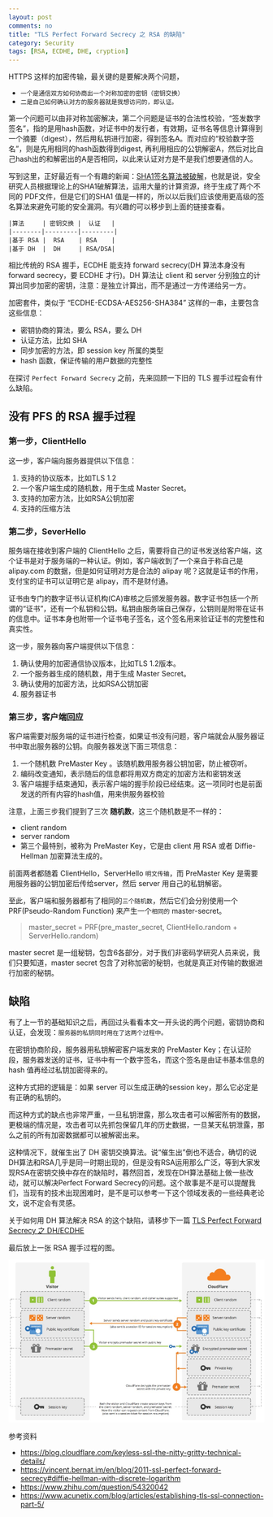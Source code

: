 ```yaml
---
layout: post
comments: no
title: "TLS Perfect Forward Secrecy 之 RSA 的缺陷"
category: Security 
tags: [RSA, ECDHE, DHE, cryption]
---
```


HTTPS 这样的加密传输，最关键的是要解决两个问题，
- `一个是通信双方如何协商出一个对称加密的密钥（密钥交换）`
- `二是自己如何确认对方的服务器就是我想访问的，即认证。`

第一个问题可以由非对称加密解决，第二个问题是证书的合法性校验，“签发数字签名”，指的是用hash函数，对证书中的发行者，有效期，证书名等信息计算得到一个摘要（digest），然后用私钥进行加密，得到签名A。而对应的“校验数字签名”，则是先用相同的hash函数得到digest, 再利用相应的公钥解密A，然后对比自己hash出的和解密出的A是否相同，以此来认证对方是不是我们想要通信的人。

写到这里，正好最近有一个有趣的新闻：[SHA1签名算法被破解](https://security.googleblog.com/2017/02/announcing-first-sha1-collision.html)，也就是说，安全研究人员根据理论上的SHA1破解算法，运用大量的计算资源，终于生成了两个不同的 PDF文件，但是它们的SHA1 值是一样的，所以以后我们应该使用更高级的签名算法来避免可能的安全漏洞。有兴趣的可以移步到上面的链接查看。

```
|算法     | 密钥交换 |  认证   |
|--------|---------|---------|
|基于 RSA |  RSA    | RSA    |
|基于 DH  |  DH     | RSA/DSA|
```

相比传统的 RSA 握手，ECDHE 能支持 forward secrecy(DH 算法本身没有forward secrecy，要 ECDHE 才行)。DH 算法让 client 和 server 分别独立的计算出同步加密的密钥，注意：是独立计算出，而不是通过一方传递给另一方。

加密套件，类似于 “ECDHE-ECDSA-AES256-SHA384” 这样的一串，主要包含这些信息：

* 密钥协商的算法，要么 RSA，要么 DH
* 认证方法，比如 SHA
* 同步加密的方法，即 session key 所属的类型
* hash 函数，保证传输的用户数据的完整性

在探讨 `Perfect Forward Secrecy` 之前，先来回顾一下旧的 TLS 握手过程会有什么缺陷。

## 没有 PFS 的 RSA 握手过程

### 第一步，ClientHello

这一步，客户端向服务器提供以下信息：

1. 支持的协议版本，比如TLS 1.2
2. 一个客户端生成的随机数，用于生成 Master Secret。
3. 支持的加密方法，比如RSA公钥加密
4. 支持的压缩方法

### 第二步，SeverHello

服务端在接收到客户端的 ClientHello 之后，需要将自己的证书发送给客户端，这个证书是对于服务端的一种认证。例如，客户端收到了一个来自于称自己是 alipay.com 的数据，但是如何证明对方是合法的 alipay 呢？这就是证书的作用，支付宝的证书可以证明它是 alipay，而不是财付通。

证书由专门的数字证书认证机构(CA)审核之后颁发服务器。数字证书包括一个所谓的“证书”，还有一个私钥和公钥。私钥由服务端自己保存，公钥则是附带在证书的信息中。证书本身也附带一个证书电子签名，这个签名用来验证证书的完整性和真实性。

这一步，服务器向客户端提供以下信息：

1. 确认使用的加密通信协议版本，比如TLS 1.2版本。
2. 一个服务器生成的随机数，用于生成 Master Secret。
3. 确认使用的加密方法，比如RSA公钥加密
4. 服务器证书

### 第三步，客户端回应

客户端需要对服务端的证书进行检查，如果证书没有问题，客户端就会从服务器证书中取出服务器的公钥。向服务器发送下面三项信息：

1. 一个随机数 PreMaster Key 。该随机数用服务器公钥加密，防止被窃听。
2. 编码改变通知，表示随后的信息都将用双方商定的加密方法和密钥发送
3. 客户端握手结束通知，表示客户端的握手阶段已经结束。这一项同时也是前面发送的所有内容的hash值，用来供服务器校验

注意，上面三步我们提到了三次 **随机数**，这三个随机数是不一样的：

- client random
- server random
- 第三个最特别，被称为 PreMaster Key，它是由 client 用 RSA 或者 Diffie-Hellman 加密算法生成的。

前面两者都随着 ClientHello，ServerHello `明文传输`，而 PreMaster Key 是需要用服务器的公钥加密后传给server，然后 server 用自己的私钥解密。

至此，客户端和服务器都有了相同的`三个随机数`，然后它们会分别使用一个 PRF(Pseudo-Random Function) 来产生一个`相同的` master-secret。

> master_secret = PRF(pre_master_secret, ClientHello.random + ServerHello.random)

master secret 是一组秘钥，包含6各部分，对于我们非密码学研究人员来说，我们只要知道，master secret 包含了对称加密的秘钥，也就是真正对传输的数据进行加密的秘钥。

## 缺陷

有了上一节的基础知识之后，再回过头看看本文一开头说的两个问题，密钥协商和认证，会发现：`服务器的私钥同时用在了这两个过程中。` 

在密钥协商阶段，服务器用私钥解密客户端发来的 PreMaster Key；在认证阶段，服务器发送的证书，证书中有一个数字签名，而这个签名是由证书基本信息的 hash 值再经过私钥加密得来的。

这种方式把的逻辑是：如果 server 可以生成正确的session key，那么它必定是有正确的私钥的。

而这种方式的缺点也非常严重，一旦私钥泄露，那么攻击者可以解密所有的数据，更极端的情况是，攻击者可以先抓包保留几年的历史数据，一旦某天私钥泄露，那么之前的所有加密数据都可以被解密出来。

这种情况下，就催生出了 DH 密钥交换算法。说“催生出”倒也不适合，确切的说DH算法和RSA几乎是同一时期出现的，但是没有RSA运用那么广泛，等到大家发现RSA在密钥交换中存在的缺陷时，暮然回首，发现在DH算法基础上做一些改动，就可以解决Perfect Forward Secrecy的问题。这个故事是不是可以提醒我们，当现有的技术出现困难时，是不是可以参考一下这个领域发表的一些经典老论文，说不定会有灵感。

关于如何用 DH 算法解决 RSA 的这个缺陷，请移步下一篇 [TLS Perfect Forward Secrecy 之 DH/ECDHE](/2017/03/pfs-ecdhe/)

最后放上一张 RSA 握手过程的图。

![RSA handshake](/image/2017/ssl_handshake_rsa.png)


参考资料
* https://blog.cloudflare.com/keyless-ssl-the-nitty-gritty-technical-details/
* https://vincent.bernat.im/en/blog/2011-ssl-perfect-forward-secrecy#diffie-hellman-with-discrete-logarithm
* https://www.zhihu.com/question/54320042
* https://www.acunetix.com/blog/articles/establishing-tls-ssl-connection-part-5/






